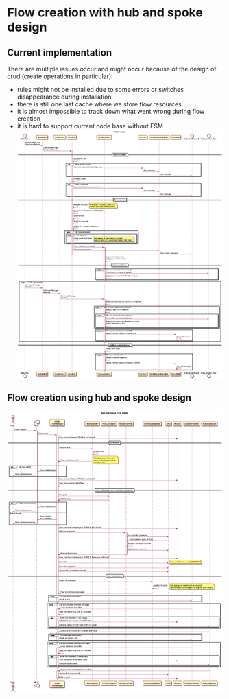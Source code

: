 # Flow creation with hub and spoke design

## Current implementation

There are multiple issues occur and might occur because of the design of crud (create operations in particular):
- rules might not be installed due to some errors or switches disappearance during installation
- there is still one last cache where we store flow resources
- it is almost impossible to track down what went wrong during flow creation
- it is hard to support current code base without FSM
![Flow create current version](flow-create-current.png "Flow create current version")

## Flow creation using hub and spoke design
![Flow create design](flow-create-hs.png "Flow create design")
